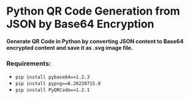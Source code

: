# Python QR Code Generation from JSON by Base64 Encryption
#### Generate QR Code in Python by converting JSON content to Base64 encrypted content and save it as .svg image file.

### Requirements:
+ `pip install pybase64==1.2.3` <br>
+ `pip install pypng==0.20220715.0` <br>
+ `pip install PyQRCode==1.2.1` <br>
